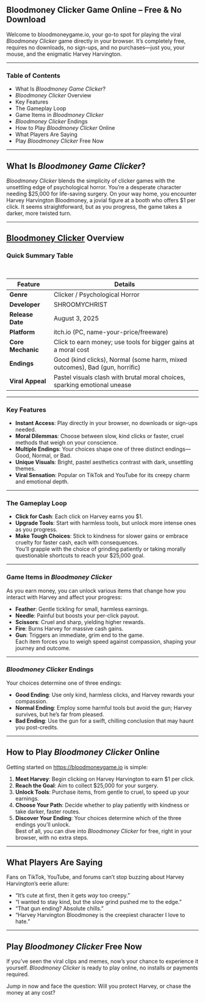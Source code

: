 <h2 dir="auto"><strong>Bloodmoney Clicker Game Online &ndash; Free &amp; No Download</strong></h2>
<p dir="auto">Welcome to bloodmoneygame.io, your go-to spot for playing the viral <em>Bloodmoney Clicker</em> game directly in your browser. It&rsquo;s completely free, requires no downloads, no sign-ups, and no purchases&mdash;just you, your mouse, and the enigmatic Harvey Harvington.</p>
<hr />
<h3 dir="auto">Table of Contents</h3>
<ul dir="auto">
<li>What Is <em>Bloodmoney Game Clicker</em>?</li>
<li><em>Bloodmoney Clicker</em> Overview</li>
<li>Key Features</li>
<li>The Gameplay Loop</li>
<li>Game Items in <em>Bloodmoney Clicker</em></li>
<li><em>Bloodmoney Clicker</em> Endings</li>
<li>How to Play <em>Bloodmoney Clicker</em> Online</li>
<li>What Players Are Saying</li>
<li>Play <em>Bloodmoney Clicker</em> Free Now</li>
</ul>
<hr />
<h2 dir="auto">What Is <em>Bloodmoney Game Clicker</em>?</h2>
<p dir="auto"><em>Bloodmoney Clicker</em> blends the simplicity of clicker games with the unsettling edge of psychological horror. You&rsquo;re a desperate character needing $25,000 for life-saving surgery. On your way home, you encounter Harvey Harvington Bloodmoney, a jovial figure at a booth who offers $1 per click. It seems straightforward, but as you progress, the game takes a darker, more twisted turn.</p>
<hr />
<h2 dir="auto"><a href="https://bloodmoneygame.io">Bloodmoney Clicker</a>&nbsp;Overview</h2>
<h3 dir="auto">Quick Summary Table</h3>
<div dir="auto">
<div>&nbsp;</div>
<table dir="auto" data-wide="false">
<thead>
<tr><th data-col-size="md"><strong>Feature</strong></th><th data-col-size="lg"><strong>Details</strong></th></tr>
</thead>
<tbody>
<tr>
<td data-col-size="md"><strong>Genre</strong></td>
<td data-col-size="lg">Clicker / Psychological Horror</td>
</tr>
<tr>
<td data-col-size="md"><strong>Developer</strong></td>
<td data-col-size="lg">SHROOMYCHRIST</td>
</tr>
<tr>
<td data-col-size="md"><strong>Release Date</strong></td>
<td data-col-size="lg">August 3, 2025</td>
</tr>
<tr>
<td data-col-size="md"><strong>Platform</strong></td>
<td data-col-size="lg">itch.io (PC, name-your-price/freeware)</td>
</tr>
<tr>
<td data-col-size="md"><strong>Core Mechanic</strong></td>
<td data-col-size="lg">Click to earn money; use tools for bigger gains at a moral cost</td>
</tr>
<tr>
<td data-col-size="md"><strong>Endings</strong></td>
<td data-col-size="lg">Good (kind clicks), Normal (some harm, mixed outcomes), Bad (gun, horrific)</td>
</tr>
<tr>
<td data-col-size="md"><strong>Viral Appeal</strong></td>
<td data-col-size="lg">Pastel visuals clash with brutal moral choices, sparking emotional unease</td>
</tr>
</tbody>
</table>
</div>
<hr />
<h3>Key Features</h3>
<ul dir="auto">
<li><strong>Instant Access</strong>: Play directly in your browser, no downloads or sign-ups needed.</li>
<li><strong>Moral Dilemmas</strong>: Choose between slow, kind clicks or faster, cruel methods that weigh on your conscience.</li>
<li><strong>Multiple Endings</strong>: Your choices shape one of three distinct endings&mdash;Good, Normal, or Bad.</li>
<li><strong>Unique Visuals</strong>: Bright, pastel aesthetics contrast with dark, unsettling themes.</li>
<li><strong>Viral Sensation</strong>: Popular on TikTok and YouTube for its creepy charm and emotional depth.</li>
</ul>
<hr />
<h3>The Gameplay Loop</h3>
<ul dir="auto">
<li><strong>Click for Cash</strong>: Each click on Harvey earns you $1.</li>
<li><strong>Upgrade Tools</strong>: Start with harmless tools, but unlock more intense ones as you progress.</li>
<li><strong>Make Tough Choices</strong>: Stick to kindness for slower gains or embrace cruelty for faster cash, each with consequences.<br /> You&rsquo;ll grapple with the choice of grinding patiently or taking morally questionable shortcuts to reach your $25,000 goal.</li>
</ul>
<hr />
<h3>Game Items in <em>Bloodmoney Clicker</em></h3>
<p dir="auto">As you earn money, you can unlock various items that change how you interact with Harvey and affect your progress:</p>
<ul dir="auto">
<li><strong>Feather</strong>: Gentle tickling for small, harmless earnings.</li>
<li><strong>Needle</strong>: Painful but boosts your per-click payout.</li>
<li><strong>Scissors</strong>: Cruel and sharp, yielding higher rewards.</li>
<li><strong>Fire</strong>: Burns Harvey for massive cash gains.</li>
<li><strong>Gun</strong>: Triggers an immediate, grim end to the game.<br /> Each item forces you to weigh speed against compassion, shaping your journey and outcome.</li>
</ul>
<hr />
<h3><em>Bloodmoney Clicker</em> Endings</h3>
<p dir="auto">Your choices determine one of three endings:</p>
<ul dir="auto">
<li><strong>Good Ending</strong>: Use only kind, harmless clicks, and Harvey rewards your compassion.</li>
<li><strong>Normal Ending</strong>: Employ some harmful tools but avoid the gun; Harvey survives, but he&rsquo;s far from pleased.</li>
<li><strong>Bad Ending</strong>: Use the gun for a swift, chilling conclusion that may haunt you post-credits.</li>
</ul>
<hr />
<h2 dir="auto">How to Play <em>Bloodmoney Clicker</em> Online</h2>
<p dir="auto">Getting started on <a href="https://bloodmoneygame.io" target="_blank" rel="noopener noreferrer nofollow">https://bloodmoneygame.io</a>&nbsp;is simple:</p>
<ol dir="auto">
<li><strong>Meet Harvey</strong>: Begin clicking on Harvey Harvington to earn $1 per click.</li>
<li><strong>Reach the Goal</strong>: Aim to collect $25,000 for your surgery.</li>
<li><strong>Unlock Tools</strong>: Purchase items, from gentle to cruel, to speed up your earnings.</li>
<li><strong>Choose Your Path</strong>: Decide whether to play patiently with kindness or take darker, faster routes.</li>
<li><strong>Discover Your Ending</strong>: Your choices determine which of the three endings you&rsquo;ll unlock.<br /> Best of all, you can dive into <em>Bloodmoney Clicker</em> for free, right in your browser, with no extra steps.</li>
</ol>
<hr />
<h2 dir="auto">What Players Are Saying</h2>
<p dir="auto">Fans on TikTok, YouTube, and forums can&rsquo;t stop buzzing about Harvey Harvington&rsquo;s eerie allure:</p>
<ul dir="auto">
<li>&ldquo;It&rsquo;s cute at first, then it gets <em>way</em> too creepy.&rdquo;</li>
<li>&ldquo;I wanted to stay kind, but the slow grind pushed me to the edge.&rdquo;</li>
<li>&ldquo;That gun ending? Absolute chills.&rdquo;</li>
<li>&ldquo;Harvey Harvington Bloodmoney is the creepiest character I love to hate.&rdquo;</li>
</ul>
<hr />
<h2 dir="auto">Play <em>Bloodmoney Clicker</em> Free Now</h2>
<p dir="auto">If you&rsquo;ve seen the viral clips and memes, now&rsquo;s your chance to experience it yourself. <em>Bloodmoney Clicker</em> is ready to play online, no installs or payments required.</p>
<p dir="auto">Jump in now and face the question: Will you protect Harvey, or chase the money at any cost?</p>
<div id="gtx-trans" style="position: absolute; left: -19px; top: 343.156px;">&nbsp;</div>
